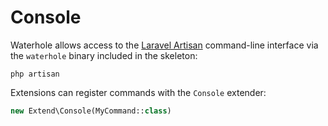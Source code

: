 # Console

Waterhole allows access to the [Laravel Artisan](https://laravel.com/docs/master/artisan) command-line interface via the `waterhole` binary included in the skeleton:

```
php artisan
```

Extensions can register commands with the `Console` extender:

```php
new Extend\Console(MyCommand::class)
```

